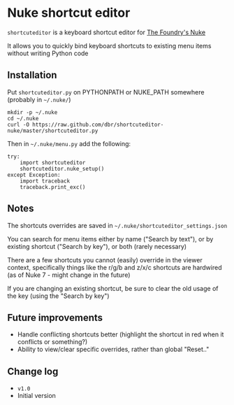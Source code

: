 # Nuke shortcut editor

`shortcuteditor` is a keyboard shortcut editor for
[The Foundry's Nuke](http://www.thefoundry.co.uk/products/nuke)

It allows you to quickly bind keyboard shortcuts to existing menu
items without writing Python code


## Installation

Put `shortcuteditor.py` on PYTHONPATH or NUKE_PATH somewhere (probably
in `~/.nuke/`)

    mkdir -p ~/.nuke
    cd ~/.nuke
    curl -O https://raw.github.com/dbr/shortcuteditor-nuke/master/shortcuteditor.py


Then in `~/.nuke/menu.py` add the following:

    try:
        import shortcuteditor
        shortcuteditor.nuke_setup()
    except Exception:
        import traceback
        traceback.print_exc()


## Notes

The shortcuts overrides are saved in `~/.nuke/shortcuteditor_settings.json`

You can search for menu items either by name ("Search by text"), or by
existing shortcut ("Search by key"), or both (rarely necessary)

There are a few shortcuts you cannot (easily) override in the viewer
context, specifically things like the r/g/b and z/x/c shortcuts are
hardwired (as of Nuke 7 - might change in the future)

If you are changing an existing shortcut, be sure to clear the old
usage of the key (using the "Search by key")


## Future improvements

- Handle conflicting shortcuts better (highlight the shortcut in red
  when it conflicts or something?)
- Ability to view/clear specific overrides, rather than global
  "Reset.."


## Change log

* `v1.0`
 * Initial version
